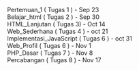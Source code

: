 Pertemuan_1 ( Tugas 1 ) - Sep 23 
<br>
Belajar_html ( Tugas 2 ) - Sep 30
<br>
HTML_Lanjutan ( Tugas 3) - Oct 14
<br>
Web_Sederhana ( Tugas 4 ) - oct 21
<br>
Implementasi_JavaScript ( Tugas 6 ) - oct 31
<br>
Web_Profil { Tugas 6 ) - Nov 1
<br>
PHP_Dasar ( Tugas 7 ) - Nov 8
<br>
Percabangan ( Tugas 8 ) - Nov 17
